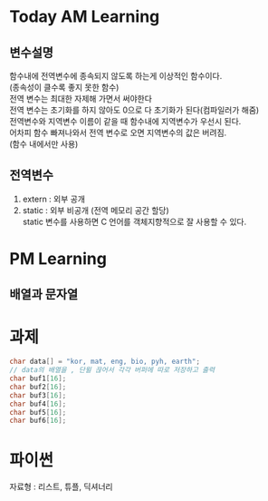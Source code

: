 # Today AM Learning

## 변수설명
함수내에 전역변수에 종속되지 않도록 하는게 이상적인 함수이다.\
(종속성이 클수록 좋지 못한 함수)\
전역 변수는 최대한 자제해 가면서 써야한다\
전역 변수는 초기화를 하지 않아도 0으로 다 초기화가 된다(컴파일러가 해줌)\
전역변수와 지역변수 이름이 같을 때 함수내에 지역변수가 우선시 된다.\
어차피 함수 빠져나와서 전역 변수로 오면 지역변수의 값은 버려짐.\
(함수 내에서만 사용)

## 전역변수
01. extern  : 외부 공개
02. static  : 외부 비공개 (전역 메모리 공간 할당)\
static 변수를 사용하면 C 언어를 객체지향적으로 잘 사용할 수 있다.

# PM Learning
## 배열과 문자열


# 과제
``` C
char data[] = "kor, mat, eng, bio, pyh, earth";
// data의 배열을 , 단윌 끊어서 각각 버퍼에 따로 저장하고 출력
char buf1[16];
char buf2[16];
char buf3[16];
char buf4[16];
char buf5[16];
char buf6[16];
```

# 파이썬
자료형 : 리스트, 튜플, 딕셔너리 